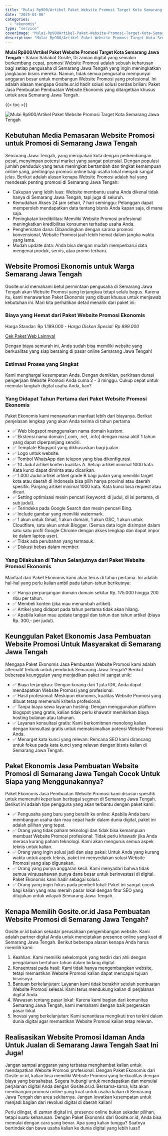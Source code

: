 ```yaml
---
title: "Mulai Rp900/Artikel Paket Website Promosi Target Kota Semarang Jawa Tengah"
date: "2025-01-06"
categories: 
  - "ekonomis"
type: "service"
coverImage: "Mulai-Rp900Artikel-Paket-Website-Promosi-Target-Kota-Semarang-Jawa-Tengah.png"
description: "Mulai Rp900/Artikel Paket Website Promosi Target Kota Semarang Jawa Tengah. Perlu diingat, di zaman digital ini, presence online bukan sekadar pilihan, tetap..."
---
```


**Mulai Rp900/Artikel Paket Website Promosi Target Kota Semarang Jawa Tengah** - Salam Sahabat Gosite, Di zaman digital yang semakin berkembang cepat, promosi Website Promosi adalah sebuah keharusan bagi setiap pengusaha di Semarang Jawa Tengah yang ingin meningkatkan jangkauan bisnis mereka. Namun, tidak semua pengusaha mempunyai anggaran besar untuk membangun Website Promosi yang profesional. Ini adalah alasan mengapa Gosite.or.id hadir solusi solusi cerdas brilian: Paket Jasa Pembuatan Pembuatan Website Ekonomis yang ditargetkan khusus untuk area Semarang Jawa Tengah.

{{< toc >}}

![Mulai Rp900/Artikel Paket Website Promosi Target Kota Semarang Jawa Tengah](/images/ekonomis/Mulai-Rp900Artikel-Paket-Website-Promosi-Target-Kota-Semarang-Jawa-Tengah.png)

## Kebutuhan Media Pemasaran Website Promosi untuk Promosi di Semarang Jawa Tengah

Semarang Jawa Tengah, yang merupakan kota dengan perkembangan pesat, menyimpan potensi market yang sangat potensial. Dengan populasi jumlah penduduk yang terus meningkat bertambah dan tingkat kemampuan online yang, pentingnya promosi online bagi usaha lokal menjadi sangat jelas. Berikut adalah alasan kenapa Website Promosi adalah hal yang mendesak penting promosi di Semarang Jawa Tengah:

- Cakupan yang lebih luas: Website membantu usaha Anda dikenal tidak hanya di Semarang Jawa Tengah, tapi juga di seluruh.
- Kemudahan Akses 24 jam sehari, 7 hari seminggu: Pelanggan dapat memperoleh mendapatkan data tentang bisnis Anda kapan saja, di mana saja.
- Peningkatan kredibilitas: Memiliki Website Promosi profesional meningkatkan kredibilitas konsumen terhadap usaha Anda.
- Penghematan dana: Dibandingkan dengan sarana promosi konvensional, Website Promosi jauh lebih hemat dalam jangka waktu yang lama.
- Mudah update data: Anda bisa dengan mudah memperbarui data mengenai produk, servis, atau promo terbaru.

## Website Promosi Ekonomis untuk Warga Semarang Jawa Tengah

Gosite.or.id memahami betul permintaan pengusaha di Semarang Jawa Tengah akan Website Promosi yang terjangkau tetapi selalu bagus. Karena itu, kami menawarkan Paket Ekonomis yang dibuat khusus untuk menjawab kebutuhan ini. Mari kita perhatikan detail menarik dari paket ini:

### Biaya yang Hemat dari Paket Website Promosi Ekonomis

<a class="cta-button">Harga Standar: Rp 1.199.000 - <em>Harga Diskon Spesial: Rp 999.000</em></a>

<a href="/jasa-web/" class="cta-button">Cek Paket Web Lainnya!</a>

Dengan biaya semurah ini, Anda sudah bisa memiliki website yang berkualitas yang siap bersaing di pasar online Semarang Jawa Tengah!

### Estimasi Proses yang Singkat

Kami menghargai kesempatan Anda. Dengan demikian, perkiraan durasi pengerjaan Website Promosi Anda cuma 2 - 3 minggu. Cukup cepat untuk memulai langkah digital usaha Anda, kan?

### Yang Didapat Tahun Pertama dari Paket Website Promosi Ekonomis

Paket Ekonomis kami menawarkan manfaat lebih dari biayanya. Berikut penjelasan lengkap yang akan Anda terima di tahun pertama

- ✅ Web blogspot menggunakan nama domain kustom.
- ✅ Ekstensi nama domain \[.com, .net, .info\] dengan masa aktif 1 tahun yang dapat diperpanjang sendiri.
- ✅ Template Blogspot yang dikhususkan bagi jualan.
- ✅ Logo untuk website.
- ✅ Tombol WhatsApp dan telepon yang bisa dikonfigurasi.
- ✅ 10 Judul artikel konten kualitas A. Setiap artikel minimal 1000 kata. Kata kunci dapat diminta atau dicarikan.
- ✅ 1.000 Judul artikel artikel grade B bagi jualan yang memiliki target kota atau daerah di Indonesia bisa pilih hanya provinsi atau daerah spesifik. Panjang artikel minimal 1000 kata. Kata kunci bisa request atau dicari.
- ✅ Setting optimisasi mesin pencari (keyword: di judul, di isi pertama, di sub judul).
- ✅ Terindeks pada Google Search dan mesin pencari Bing.
- ✅ Include gambar yang memiliki watermark.
- ✅ 1 akun untuk Gmail, 1 akun domain, 1 akun GSC, 1 akun untuk Cloudflare, satu akun untuk Blogger. (Semua data login disimpan dalam satu satu profil Google Chrome dengan akses lengkap dan dapat impor ke dalam laptop user).
- ✅ Tidak ada perubahan yang termasuk.
- ✅ Diskusi bebas dalam member.

### Yang Dilakukan di Tahun Selanjutnya dari Paket Website Promosi Ekonomis

Manfaat dari Paket Ekonomis kami akan terus di tahun pertama. Ini adalah hal-hal yang perlu kalian ambil pada tahun-tahun berikutnya:

- ✅ Hanya perpanjangan domain domain sekitar Rp. 175.000 hingga 200 ribu per tahun.
- ✅ Membeli konten (jika mau menambah artikel).
- ✅ Artikel yang didapat pada tahun pertama tidak akan hilang.
- ✅ Apabila kalian mau update tanggal dan tahun dan tahun artikel (biaya Rp. 300,- per judul).

## Keunggulan Paket Ekonomis Jasa Pembuatan Website Promosi Untuk Masyarakat di Semarang Jawa Tengah

Mengapa Paket Ekonomis Jasa Pembuatan Website Promosi kami adalah alternatif terbaik untuk penduduk Semarang Jawa Tengah? Berikut beberapa keunggulan yang menjadikan paket ini sangat unik:

- ✅ Biaya terjangkau: Dengan kurang dari 1 juta IDR, Anda dapat mendapatkan Website Promosi yang profesional.
- ✅ Hasil profesional: Meskipun ekonomis, kualitas Website Promosi yang dibuat tetap memenuhi kriteria profesional.
- ✅ Tanpa biaya sewa layanan hosting: Dengan menggunakan platform blogspot yang gratis, kalian tidak perlu khawatir memikirkan biaya hosting bulanan atau tahunan.
- ✅ Layanan konsultasi gratis: Kami berkomitmen menolong kalian dengan konsultasi gratis untuk memaksimalkan potensi Website Promosi Anda.
- ✅ Menarget kata kunci yang relevan: Rencana SEO kami dirancang untuk fokus pada kata kunci yang relevan dengan bisnis kalian di Semarang Jawa Tengah.

## Paket Ekonomis Jasa Pembuatan Website Promosi di Semarang Jawa Tengah Cocok Untuk Siapa yang Menggunakannya?

Paket Ekonomis Jasa Pembuatan Website Promosi kami disusun spesifik untuk memenuhi keperluan berbagai segmen di Semarang Jawa Tengah. Berikut ini adalah tipe pengguna yang akan terbantu dengan paket kami:

- ✅ Pengusaha yang baru yang beralih ke online: Apabila Anda baru membangun usaha dan mau cepat hadir dalam dunia digital, paket ini adalah pilihan yang tepat.
- ✅ Orang yang tidak paham teknologi dan tidak bisa kemampuan membuat Website Promosi profesional: Tidak perlu khawatir jika Anda merasa kurang paham teknologi. Kami akan mengurus semua aspek teknis untuk kalian.
- ✅ Orang yang ingin solusi jadi dan siap pakai: Untuk Anda yang kurang waktu untuk aspek teknis, paket ini menyediakan solusi Website Promosi yang siap digunakan.
- ✅ Orang yang punya anggaran kecil: Kami menyadari bahwa tidak semua wirausahawan punya dana besar untuk berinvestasi di digital. Paket Ekonomis kami hadir sebagai solusi.
- ✅ Orang yang ingin fokus pada pembeli lokal: Paket ini sangat cocok bagi kalian yang mau meraih pasar lokal dengan fitur SEO yang ditujukan untuk wilayah Semarang Jawa Tengah.

## Kenapa Memilih Gosite.or.id Jasa Pembuatan Website Promosi di Semarang Jawa Tengah?

Gosite.or.id bukan sekadar perusahaan pengembangan website. Kami adalah partner digital Anda untuk menciptakan presence online yang kuat di Semarang Jawa Tengah. Berikut beberapa alasan kenapa Anda harus memilih kami:

1. Keahlian: Kami memiliki sekelompok yang terdiri dari ahli dengan pengalaman bertahun-tahun dalam bidang digital.
2. Konsentrasi pada hasil: Kami tidak hanya mengembangkan website, tetapi memastikan Website Promosi kalian dapat mencapai tujuan bisnisnya.
3. Bantuan berkelanjutan: Layanan kami tidak berakhir setelah pembuatan Website Promosi selesai. Kami terus mendukung kalian di perjalanan digital Anda.
4. Wawasan tentang pasar lokal: Karena kami bagian dari komunitas Semarang Jawa Tengah, kami memahami dengan baik pergerakan pasar lokal.
5. Inovasi yang berkelanjutan: Kami senantiasa mengikuti tren terkini dalam dunia digital agar memastikan Website Promosi kalian tetap relevan.

## Realisasikan Website Promosi Idaman Anda Untuk Jualan di Semarang Jawa Tengah Saat Ini Juga!

Jangan sampai anggaran yang terbatas menghambat kalian untuk mendapatkan Website Promosi profesional. Dengan Paket Ekonomis dari Gosite.or.id, kalian bisa memiliki Website Promosi yang berkualitas dengan biaya yang bersahabat. Segera hubungi untuk mendapatkan dan memulai perjalanan digital Anda dengan Gosite.or.id. Bersama-sama, kita akan membangun promosi online yang kuat untuk usaha kalian di Semarang Jawa Tengah dan area sekitarnya. Jangan lewatkan kesempatan untuk menjadi bagian dari revolusi digital di daerah kalian!

Perlu diingat, di zaman digital ini, presence online bukan sekadar pilihan, tetapi suatu keharusan. Dengan Paket Ekonomis dari Gosite.or.id, Anda bisa memulai dengan cara yang benar. Apa yang kalian tunggu? Saatnya bertindak dan bawa usaha kalian ke dunia digital yang lebih luas!!